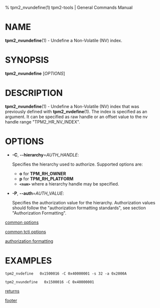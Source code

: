 % tpm2_nvundefine(1) tpm2-tools | General Commands Manual

# NAME

**tpm2_nvundefine**(1) - Undefine a Non-Volatile (NV) index.

# SYNOPSIS

**tpm2_nvundefine** [*OPTIONS*]

# DESCRIPTION

**tpm2_nvundefine**(1) - Undefine a Non-Volatile (NV) index that was previously
defined with **tpm2_nvdefine**(1). The index is specified as an argument. It can
be specified as raw handle or an offset value to the nv handle range
"TPM2_HR_NV_INDEX".

# OPTIONS

  * **-C**, **\--hierarchy**=_AUTH\_HANDLE_:

    Specifies the hierarchy used to authorize.
    Supported options are:
      * **o** for **TPM_RH_OWNER**
      * **p** for **TPM_RH_PLATFORM**
      * **`<num>`** where a hierarchy handle may be specified.

  * **-P**, **\--auth**=_AUTH\_VALUE_:

    Specifies the authorization value for the hierarchy. Authorization values
    should follow the "authorization formatting standards", see section
    "Authorization Formatting".

[common options](common/options.md)

[common tcti options](common/tcti.md)

[authorization formatting](common/authorizations.md)

# EXAMPLES

```
tpm2_nvdefine   0x1500016 -C 0x40000001 -s 32 -a 0x2000A

tpm2_nvundefine   0x1500016 -C 0x40000001
```

[returns](common/returns.md)

[footer](common/footer.md)
